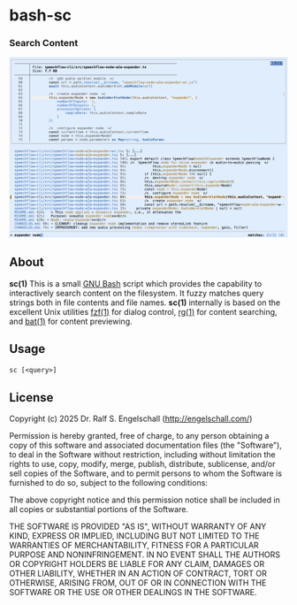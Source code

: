 
bash-sc
=======

### Search Content

![bash-sc sample](screenshot.png)

About
-----

**sc(1)** This is a small [GNU Bash](https://www.gnu.org/software/bash/)
script which provides the capability to interactively search content on
the filesystem. It fuzzy matches query strings both in file contents
and file names. **sc(1)** internally is based on the excellent Unix
utilities [fzf(1)](https://github.com/junegunn/fzf/) for dialog control,
[rg(1)](https://github.com/BurntSushi/ripgrep) for content searching,
and [bat(1)](https://github.com/sharkdp/bat) for content previewing.

Usage
-----

```
sc [<query>]
```

License
-------

Copyright (c) 2025 Dr. Ralf S. Engelschall (http://engelschall.com/)

Permission is hereby granted, free of charge, to any person obtaining
a copy of this software and associated documentation files (the
"Software"), to deal in the Software without restriction, including
without limitation the rights to use, copy, modify, merge, publish,
distribute, sublicense, and/or sell copies of the Software, and to
permit persons to whom the Software is furnished to do so, subject to
the following conditions:

The above copyright notice and this permission notice shall be included
in all copies or substantial portions of the Software.

THE SOFTWARE IS PROVIDED "AS IS", WITHOUT WARRANTY OF ANY KIND,
EXPRESS OR IMPLIED, INCLUDING BUT NOT LIMITED TO THE WARRANTIES OF
MERCHANTABILITY, FITNESS FOR A PARTICULAR PURPOSE AND NONINFRINGEMENT.
IN NO EVENT SHALL THE AUTHORS OR COPYRIGHT HOLDERS BE LIABLE FOR ANY
CLAIM, DAMAGES OR OTHER LIABILITY, WHETHER IN AN ACTION OF CONTRACT,
TORT OR OTHERWISE, ARISING FROM, OUT OF OR IN CONNECTION WITH THE
SOFTWARE OR THE USE OR OTHER DEALINGS IN THE SOFTWARE.

